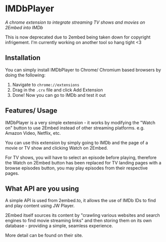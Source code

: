 # IMDbPlayer 
*A chrome extension to integrate streaming TV shows and movies on 2Embed into IMDb*

This is now deprecated due to 2embed being taken down for copyright infrigement. I'm currently working on another tool so hang tight <3

## Installation
You can simply install IMDbPlayer to Chrome/ Chromium based browsers by doing the following:
1. Navigate to `chrome://extensions`
2. Drag in the `.crx` file and click Add Extension
3. Done! Now you can go to IMDb and test it out

## Features/ Usage
IMDbPlayer is a very simple extension - it works by modifying the "Watch on" button to use 2Embed instead of other streaming platforms. e.g. Amazon Video, Netflix, etc. 

You can use this extension by simply going to IMDb and the page of a movie or TV show and clicking Watch on 2Embed. 

For TV shows, you will have to select an episode before playing, therefore the Watch on 2Embed button has been replaced for TV landing pages with a browse episodes button, you may play episodes from their respective pages. 

## What API are you using
A simple API is used from 2embed.to, it allows the use of IMDb IDs to find and play content using JW Player. 

2Embed itself sources its content by "crawling various websites and search engines to find movie streaming links" and then storing them on its own database - providing a simple, seamless experience. 

More detail can be found on their site.
